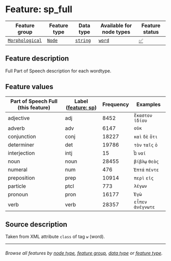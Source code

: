 # Feature: sp_full <a name="start"></a>

Feature group | Feature type | Data type | Available for node types | Feature status
---  | --- | --- | --- | ---
[`Morphological`](featuresbygroup.md#morphological-features) | [`Node`](featuresbyfeaturetype.md#node-features) | [`string`](featuresbydatatype.md#string-datatype) | [`word`](featuresbynodetype.md#word-nodes) | [✅](featuresbystatus.md#Trustworthy "Trustworthy")

## Feature description
Full Part of Speech description for each wordtype.

## Feature values 

Part of Speech Full (this feature) | Label ([feature: sp](sp.md#start)) | Frequency | Examples
--- | --- | --- | ---
adjective | adj | 8452 | `ἕκαστον` `ἰδίου`
adverb | adv | 6147 | `οὐκ`
conjunction | conj | 18227 | `καὶ` `δὲ` `ὅτι`
determiner | det | 19786 | `τὸν` `ταῖς` `ὁ`
interjection | intj | 15 | `Ὦ` `ναί`
noun | noun | 28455 | `βίβλῳ` `Θεὸς`
numeral | num | 476 | `Ἑπτά` `πέντε`
preposition | prep | 10914 | `περὶ` `εἰς`
particle | ptcl | 773 | `λέγων`
pronoun | pron | 16177 | `Ἐγὼ`
verb | verb | 28357 | `εἶπεν` `ἀνέγνωτε`

## Source description

Taken from XML attribute `class` of tag `w` (word).

---
###### *Browse all features by [node type](featuresbynodetype.md#start), [feature group](featuresbygroup.md#start), [data type](featuresbydatatype.md#start)  or [feature type](featuresbyfeaturetype.md#start).*
